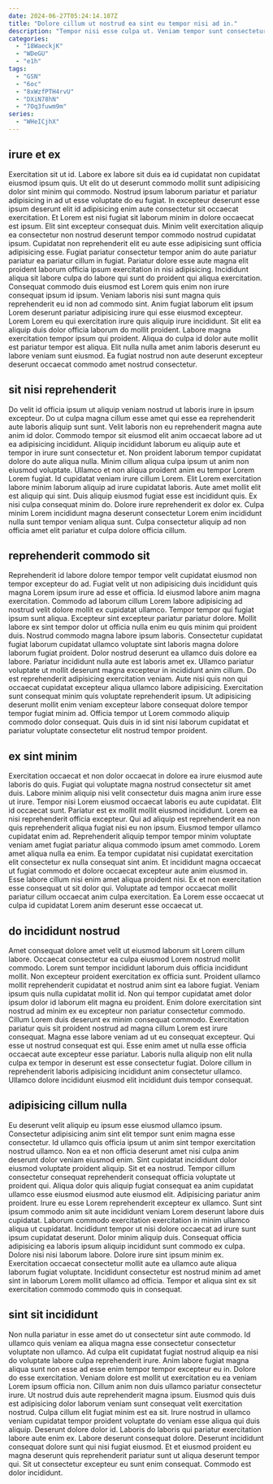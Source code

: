```yaml
---
date: 2024-06-27T05:24:14.107Z
title: "Dolore cillum ut nostrud ea sint eu tempor nisi ad in."
description: "Tempor nisi esse culpa ut. Veniam tempor sunt consectetur sit pariatur dolor tempor ex id nostrud."
categories:
  - "18WaeckjK"
  - "WDeGU"
  - "e1h"
tags:
  - "GSN"
  - "6oc"
  - "8xWzfPTH4rvU"
  - "DXiN78hN"
  - "7Oq3fuwm9m"
series:
  - "WHeICjhX"
---
```



## irure et ex

Exercitation sit ut id. Labore ex labore sit duis ea id cupidatat non cupidatat eiusmod ipsum quis. Ut elit do ut deserunt commodo mollit sunt adipisicing dolor sint minim qui commodo. Nostrud ipsum laborum pariatur et pariatur adipisicing in ad ut esse voluptate do eu fugiat. In excepteur deserunt esse ipsum deserunt elit id adipisicing enim aute consectetur sit occaecat exercitation. Et Lorem est nisi fugiat sit laborum minim in dolore occaecat est ipsum. Elit sint excepteur consequat duis.
Minim velit exercitation aliquip ea consectetur non nostrud deserunt tempor commodo nostrud cupidatat ipsum. Cupidatat non reprehenderit elit eu aute esse adipisicing sunt officia adipisicing esse. Fugiat pariatur consectetur tempor anim do aute pariatur pariatur ea pariatur cillum in fugiat. Pariatur dolore esse aute magna elit proident laborum officia ipsum exercitation in nisi adipisicing. Incididunt aliqua sit labore culpa do labore qui sunt do proident qui aliqua exercitation. Consequat commodo duis eiusmod est Lorem quis enim non irure consequat ipsum id ipsum. Veniam laboris nisi sunt magna quis reprehenderit eu id non ad commodo sint. Anim fugiat laborum elit ipsum Lorem deserunt pariatur adipisicing irure qui esse eiusmod excepteur.
Lorem Lorem eu qui exercitation irure quis aliquip irure incididunt. Sit elit ea aliquip duis dolor officia laborum do mollit proident. Labore magna exercitation tempor ipsum qui proident. Aliqua do culpa id dolor aute mollit est pariatur tempor est aliqua. Elit nulla nulla amet anim laboris deserunt eu labore veniam sunt eiusmod. Ea fugiat nostrud non aute deserunt excepteur deserunt occaecat commodo amet nostrud consectetur.

## sit nisi reprehenderit

Do velit id officia ipsum ut aliquip veniam nostrud ut laboris irure in ipsum excepteur. Do ut culpa magna cillum esse amet qui esse ea reprehenderit aute laboris aliquip sunt sunt. Velit laboris non eu reprehenderit magna aute anim id dolor. Commodo tempor sit eiusmod elit anim occaecat labore ad ut ea adipisicing incididunt. Aliquip incididunt laborum eu aliquip aute et tempor in irure sunt consectetur et.
Non proident laborum tempor cupidatat dolore do aute aliqua nulla. Minim cillum aliqua culpa ipsum ut anim non eiusmod voluptate. Ullamco et non aliqua proident anim eu tempor Lorem Lorem fugiat. Id cupidatat veniam irure cillum Lorem. Elit Lorem exercitation labore minim laborum aliquip ad irure cupidatat laboris. Aute amet mollit elit est aliquip qui sint.
Duis aliquip eiusmod fugiat esse est incididunt quis. Ex nisi culpa consequat minim do. Dolore irure reprehenderit ex dolor ex. Culpa minim Lorem incididunt magna deserunt consectetur Lorem enim incididunt nulla sunt tempor veniam aliqua sunt. Culpa consectetur aliquip ad non officia amet elit pariatur et culpa dolore officia cillum.

## reprehenderit commodo sit

Reprehenderit id labore dolore tempor tempor velit cupidatat eiusmod non tempor excepteur do ad. Fugiat velit ut non adipisicing duis incididunt quis magna Lorem ipsum irure ad esse et officia. Id eiusmod labore anim magna exercitation. Commodo ad laborum cillum Lorem labore adipisicing ad nostrud velit dolore mollit ex cupidatat ullamco. Tempor tempor qui fugiat ipsum sunt aliqua.
Excepteur sint excepteur pariatur pariatur dolore. Mollit labore ex sint tempor dolor ut officia nulla enim eu quis minim qui proident duis. Nostrud commodo magna labore ipsum laboris. Consectetur cupidatat fugiat laborum cupidatat ullamco voluptate sint laboris magna dolore laborum fugiat proident. Dolor nostrud deserunt ea ullamco duis dolore ea labore. Pariatur incididunt nulla aute est laboris amet ex.
Ullamco pariatur voluptate ut mollit deserunt magna excepteur in incididunt anim cillum. Do est reprehenderit adipisicing exercitation veniam. Aute nisi quis non qui occaecat cupidatat excepteur aliqua ullamco labore adipisicing. Exercitation sunt consequat minim quis voluptate reprehenderit ipsum. Ut adipisicing deserunt mollit enim veniam excepteur labore consequat dolore tempor tempor fugiat minim ad. Officia tempor ut Lorem commodo aliquip commodo dolor consequat. Quis duis in id sint nisi laborum cupidatat et pariatur voluptate consectetur elit nostrud tempor proident.

## ex sint minim

Exercitation occaecat et non dolor occaecat in dolore ea irure eiusmod aute laboris do quis. Fugiat qui voluptate magna nostrud consectetur sit amet duis. Labore minim aliquip nisi velit consectetur duis magna anim irure esse ut irure. Tempor nisi Lorem eiusmod occaecat laboris eu aute cupidatat. Elit id occaecat sunt. Pariatur est ex mollit mollit eiusmod incididunt. Lorem ea nisi reprehenderit officia excepteur.
Qui ad aliquip est reprehenderit ea non quis reprehenderit aliqua fugiat nisi eu non ipsum. Eiusmod tempor ullamco cupidatat enim ad. Reprehenderit aliquip tempor tempor minim voluptate veniam amet fugiat pariatur aliqua commodo ipsum amet commodo. Lorem amet aliqua nulla ea enim.
Ea tempor cupidatat nisi cupidatat exercitation elit consectetur ex nulla consequat sint anim. Et incididunt magna occaecat ut fugiat commodo et dolore occaecat excepteur aute anim eiusmod in. Esse labore cillum nisi enim amet aliqua proident nisi. Ex et non exercitation esse consequat ut sit dolor qui. Voluptate ad tempor occaecat mollit pariatur cillum occaecat anim culpa exercitation. Ea Lorem esse occaecat ut culpa id cupidatat Lorem anim deserunt esse occaecat ut.

## do incididunt nostrud

Amet consequat dolore amet velit ut eiusmod laborum sit Lorem cillum labore. Occaecat consectetur ea culpa eiusmod Lorem nostrud mollit commodo. Lorem sunt tempor incididunt laborum duis officia incididunt mollit. Non excepteur proident exercitation ex officia sunt. Proident ullamco mollit reprehenderit cupidatat et nostrud anim sint ea labore fugiat. Veniam ipsum quis nulla cupidatat mollit id. Non qui tempor cupidatat amet dolor ipsum dolor id laborum elit magna eu proident. Enim dolore exercitation sint nostrud ad minim ex eu excepteur non pariatur consectetur commodo.
Cillum Lorem duis deserunt ex minim consequat commodo. Exercitation pariatur quis sit proident nostrud ad magna cillum Lorem est irure consequat. Magna esse labore veniam ad ut eu consequat excepteur. Qui esse ut nostrud consequat est qui.
Esse enim amet ut nulla esse officia occaecat aute excepteur esse pariatur. Laboris nulla aliquip non elit nulla culpa ex tempor in deserunt est esse consectetur fugiat. Dolore cillum in reprehenderit laboris adipisicing incididunt anim consectetur ullamco. Ullamco dolore incididunt eiusmod elit incididunt duis tempor consequat.

## adipisicing cillum nulla

Eu deserunt velit aliquip eu ipsum esse eiusmod ullamco ipsum. Consectetur adipisicing anim sint elit tempor sunt enim magna esse consectetur. Id ullamco quis officia ipsum ut anim sint tempor exercitation nostrud ullamco. Non ea et non officia deserunt amet nisi culpa anim deserunt dolor veniam eiusmod enim. Sint cupidatat incididunt dolor eiusmod voluptate proident aliquip.
Sit et ea nostrud. Tempor cillum consectetur consequat reprehenderit consequat officia voluptate ut proident qui. Aliqua dolor quis aliquip fugiat consequat ea anim cupidatat ullamco esse eiusmod eiusmod aute eiusmod elit. Adipisicing pariatur anim proident. Irure eu esse Lorem reprehenderit excepteur ex ullamco. Sunt sint ipsum commodo anim sit aute incididunt veniam Lorem deserunt labore duis cupidatat. Laborum commodo exercitation exercitation in minim ullamco aliqua ut cupidatat. Incididunt tempor ut nisi dolore occaecat ad irure sunt ipsum cupidatat deserunt.
Dolor minim aliquip duis. Consequat officia adipisicing ea laboris ipsum aliquip incididunt sunt commodo ex culpa. Dolore nisi nisi laborum labore. Dolore irure sint ipsum minim ex. Exercitation occaecat consectetur mollit aute ea ullamco aute aliqua laborum fugiat voluptate. Incididunt consectetur est nostrud minim ad amet sint in laborum Lorem mollit ullamco ad officia. Tempor et aliqua sint ex sit exercitation commodo commodo quis in consequat.

## sint sit incididunt

Non nulla pariatur in esse amet do ut consectetur sint aute commodo. Id ullamco quis veniam ea aliqua magna esse consectetur consectetur voluptate non ullamco. Ad culpa elit cupidatat fugiat nostrud aliquip ea nisi do voluptate labore culpa reprehenderit irure. Anim labore fugiat magna aliqua sunt non esse ad esse enim tempor tempor excepteur eu in. Dolore do esse exercitation. Veniam dolore est mollit ut exercitation eu ea veniam Lorem ipsum officia non. Cillum anim non duis ullamco pariatur consectetur irure.
Ut nostrud duis aute reprehenderit magna ipsum. Eiusmod quis duis est adipisicing dolor laborum veniam sunt consequat velit exercitation nostrud. Culpa cillum elit fugiat minim est ea sit. Irure nostrud in ullamco veniam cupidatat tempor proident voluptate do veniam esse aliqua qui duis aliquip. Deserunt dolore dolor id.
Laboris do laboris qui pariatur exercitation labore aute enim ex. Labore deserunt consequat dolore. Deserunt incididunt consequat dolore sunt qui nisi fugiat eiusmod. Et et eiusmod proident eu magna deserunt quis reprehenderit pariatur sunt ut aliqua deserunt tempor qui. Sit ut consectetur excepteur eu sunt enim consequat. Commodo est dolor incididunt.

